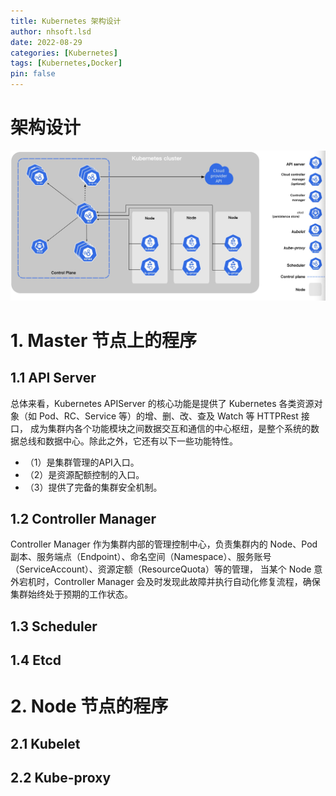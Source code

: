 ```yaml
---
title: Kubernetes 架构设计
author: nhsoft.lsd
date: 2022-08-29
categories: [Kubernetes]
tags: [Kubernetes,Docker]
pin: false
---
```


# 架构设计
![img_1.png](img_1.png)

# 1. Master 节点上的程序

## 1.1 API Server
总体来看，Kubernetes APIServer 的核心功能是提供了 Kubernetes 各类资源对象（如 Pod、RC、Service 等）的增、删、改、查及 Watch 等 HTTPRest 接口，
成为集群内各个功能模块之间数据交互和通信的中心枢纽，是整个系统的数据总线和数据中心。除此之外，它还有以下一些功能特性。

* （1）是集群管理的API入口。
* （2）是资源配额控制的入口。
* （3）提供了完备的集群安全机制。

## 1.2 Controller Manager

Controller Manager 作为集群内部的管理控制中心，负责集群内的 Node、Pod 副本、服务端点（Endpoint）、命名空间（Namespace）、服务账号（ServiceAccount）、资源定额（ResourceQuota）等的管理，
当某个 Node 意外宕机时，Controller Manager 会及时发现此故障并执行自动化修复流程，确保集群始终处于预期的工作状态。



## 1.3 Scheduler

## 1.4 Etcd

# 2. Node 节点的程序

## 2.1 Kubelet

## 2.2 Kube-proxy
